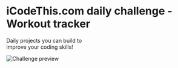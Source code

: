 # iCodeThis.com daily challenge - Workout tracker

Daily projects you can build to<br>
improve your coding skills!

![Challenge preview]([https://shismqklzntzxworibfn.supabase.co/storage/v1/object/public/previews/2fa5c507-758a-489f-bcc8-956b0c6f5d8e.png](https://shismqklzntzxworibfn.supabase.co/storage/v1/object/public/previews/60c0045f-c5f9-4e66-8caf-c1fd70513af6.png)https://shismqklzntzxworibfn.supabase.co/storage/v1/object/public/previews/60c0045f-c5f9-4e66-8caf-c1fd70513af6.png)
